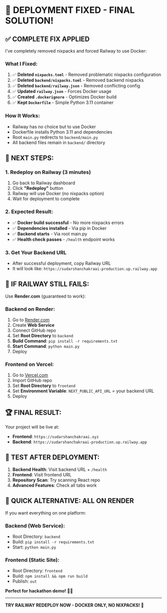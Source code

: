 # 🚀 DEPLOYMENT FIXED - FINAL SOLUTION!

## ✅ **COMPLETE FIX APPLIED**

I've completely removed nixpacks and forced Railway to use Docker:

### **What I Fixed:**
1. ✅ **Deleted `nixpacks.toml`** - Removed problematic nixpacks configuration
2. ✅ **Deleted `backend/nixpacks.toml`** - Removed backend nixpacks
3. ✅ **Deleted `backend/railway.json`** - Removed conflicting config
4. ✅ **Updated `railway.json`** - Forces Docker usage
5. ✅ **Created `.dockerignore`** - Optimizes Docker build
6. ✅ **Kept `Dockerfile`** - Simple Python 3.11 container

### **How It Works:**
- Railway has no choice but to use Docker
- Dockerfile installs Python 3.11 and dependencies
- Root `main.py` redirects to `backend/main.py`
- All backend files remain in `backend/` directory

## 🎯 **NEXT STEPS:**

### **1. Redeploy on Railway (3 minutes)**
1. Go back to Railway dashboard
2. Click **"Redeploy"** button
3. Railway will use Docker (no nixpacks option)
4. Wait for deployment to complete

### **2. Expected Result:**
- ✅ **Docker build successful** - No more nixpacks errors
- ✅ **Dependencies installed** - Via pip in Docker
- ✅ **Backend starts** - Via root main.py
- ✅ **Health check passes** - `/health` endpoint works

### **3. Get Your Backend URL**
- After successful deployment, copy Railway URL
- It will look like: `https://sudarshanchakraai-production.up.railway.app`

## 🚨 **IF RAILWAY STILL FAILS:**

Use **Render.com** (guaranteed to work):

### **Backend on Render:**
1. Go to [Render.com](https://render.com)
2. Create **Web Service**
3. Connect GitHub repo
4. Set **Root Directory** to `backend`
5. **Build Command**: `pip install -r requirements.txt`
6. **Start Command**: `python main.py`
7. Deploy

### **Frontend on Vercel:**
1. Go to [Vercel.com](https://vercel.com)
2. Import GitHub repo
3. Set **Root Directory** to `frontend`
4. Set **Environment Variable**: `NEXT_PUBLIC_API_URL` = your backend URL
5. Deploy

## 🏆 **FINAL RESULT:**

Your project will be live at:
- **Frontend**: `https://sudarshanchakraai.xyz`
- **Backend**: `https://sudarshanchakraai-production.up.railway.app`

## 🎯 **TEST AFTER DEPLOYMENT:**

1. **Backend Health**: Visit backend URL + `/health`
2. **Frontend**: Visit frontend URL
3. **Repository Scan**: Try scanning React repo
4. **Advanced Features**: Check all tabs work

## 🚀 **QUICK ALTERNATIVE: ALL ON RENDER**

If you want everything on one platform:

### **Backend (Web Service):**
- Root Directory: `backend`
- Build: `pip install -r requirements.txt`
- Start: `python main.py`

### **Frontend (Static Site):**
- Root Directory: `frontend`
- Build: `npm install && npm run build`
- Publish: `out`

**Perfect for hackathon demo!** 🚀✨

---

**TRY RAILWAY REDEPLOY NOW - DOCKER ONLY, NO NIXPACKS! 🎯**
